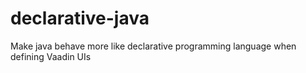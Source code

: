 # declarative-java
Make java behave more like declarative programming language when defining Vaadin UIs
